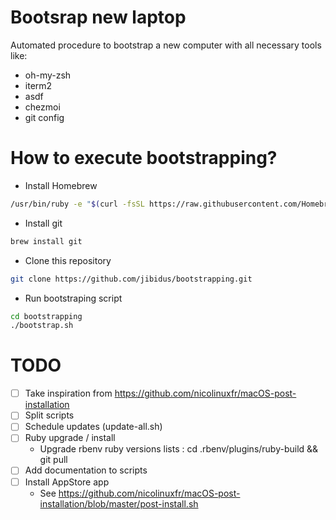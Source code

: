 # Bootsrap new laptop

Automated procedure to bootstrap a new computer with all necessary tools like:
- oh-my-zsh
- iterm2
- asdf
- chezmoi
- git config

# How to execute bootstrapping?
- Install Homebrew
```bash
/usr/bin/ruby -e "$(curl -fsSL https://raw.githubusercontent.com/Homebrew/install/master/install)"
```
- Install git
```bash
brew install git
```

- Clone this repository
```bash
git clone https://github.com/jibidus/bootstrapping.git
```

- Run bootstraping script
```bash
cd bootstrapping
./bootstrap.sh
```

# TODO
- [ ] Take inspiration from https://github.com/nicolinuxfr/macOS-post-installation
- [ ] Split scripts
- [ ] Schedule updates (update-all.sh)
- [ ] Ruby upgrade / install
  * Upgrade rbenv ruby versions lists : cd .rbenv/plugins/ruby-build && git pull
- [ ] Add documentation to scripts
- [ ] Install AppStore app
  * See https://github.com/nicolinuxfr/macOS-post-installation/blob/master/post-install.sh
